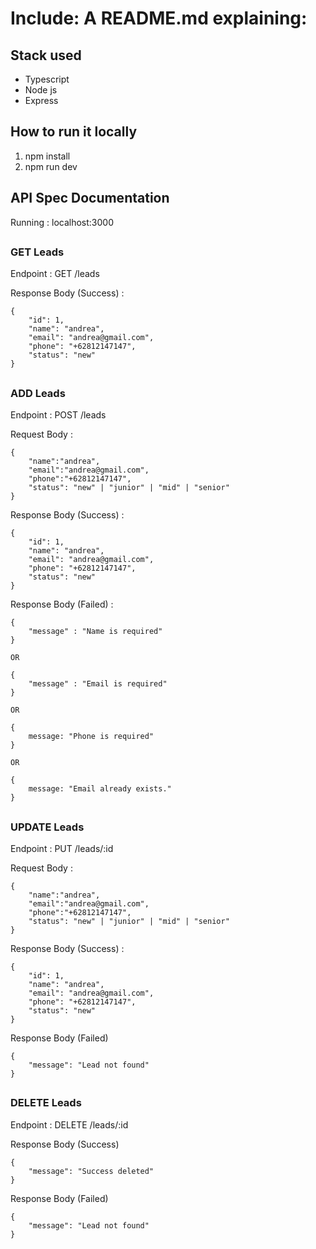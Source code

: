 # Include: A README.md explaining:

## Stack used

-   Typescript
-   Node js
-   Express

## How to run it locally

1.  npm install
2.  npm run dev

## API Spec Documentation

Running : localhost:3000

##

### GET Leads

Endpoint : GET /leads

Response Body (Success) :

```
{
    "id": 1,
    "name": "andrea",
    "email": "andrea@gmail.com",
    "phone": "+62812147147",
    "status": "new"
}
```

##

### ADD Leads

Endpoint : POST /leads

Request Body :

```
{
    "name":"andrea",
    "email":"andrea@gmail.com",
    "phone":"+62812147147",
    "status": "new" | "junior" | "mid" | "senior"
}
```

Response Body (Success) :

```
{
    "id": 1,
    "name": "andrea",
    "email": "andrea@gmail.com",
    "phone": "+62812147147",
    "status": "new"
}
```

Response Body (Failed) :

```
{
    "message" : "Name is required"
}

OR

{
    "message" : "Email is required"
}

OR

{
    message: "Phone is required"
}

OR

{
    message: "Email already exists."
}
```

##

### UPDATE Leads

Endpoint : PUT /leads/:id

Request Body :

```
{
    "name":"andrea",
    "email":"andrea@gmail.com",
    "phone":"+62812147147",
    "status": "new" | "junior" | "mid" | "senior"
}
```

Response Body (Success) :

```
{
    "id": 1,
    "name": "andrea",
    "email": "andrea@gmail.com",
    "phone": "+62812147147",
    "status": "new"
}
```

Response Body (Failed)

```
{
    "message": "Lead not found"
}
```

##

### DELETE Leads

Endpoint : DELETE /leads/:id

Response Body (Success)

```
{
    "message": "Success deleted"
}
```

Response Body (Failed)

```
{
    "message": "Lead not found"
}
```
